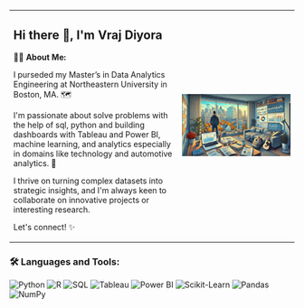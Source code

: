 <table>
<tr>
  <td>

<h2>Hi there 👋, I'm Vraj Diyora</h2>

<p><b>🧑‍💻 About Me:</b></p>
<p>I purseded my Master’s in Data Analytics Engineering at Northeastern University in Boston, MA. 🗺️</p>

<p>I'm passionate about solve problems with the help of sql, python and building dashboards with Tableau and Power BI, machine learning, and analytics especially in domains like technology and automotive analytics. 🚀</p>

<p>I thrive on turning complex datasets into strategic insights, and I'm always keen to collaborate on innovative projects or interesting research.</p>

<p>Let's connect! ✨</p>

  </td>
  <td>
    <img src="https://github.com/vrajDiyora1/vrajDiyora1/blob/main/Image.jpg" alt="Data Analytics" width="1300">
  </td>
</tr>
</table>


### 🛠️ Languages and Tools:

![Python](https://img.shields.io/badge/Python-3776AB?style=for-the-badge&logo=python&logoColor=white)
![R](https://img.shields.io/badge/R-276DC3?style=for-the-badge&logo=r&logoColor=white)
![SQL](https://img.shields.io/badge/SQL-336791?style=for-the-badge&logo=mysql&logoColor=white)
![Tableau](https://img.shields.io/badge/Tableau-E97627?style=for-the-badge&logo=tableau&logoColor=white)
![Power BI](https://img.shields.io/badge/Power%20BI-F2C811?style=for-the-badge&logo=powerbi&logoColor=black)
![Scikit-Learn](https://img.shields.io/badge/Scikit--Learn-F7931E?style=for-the-badge&logo=scikit-learn&logoColor=white)
![Pandas](https://img.shields.io/badge/Pandas-150458?style=for-the-badge&logo=pandas&logoColor=white)
![NumPy](https://img.shields.io/badge/Numpy-013243?style=for-the-badge&logo=numpy&logoColor=white)

